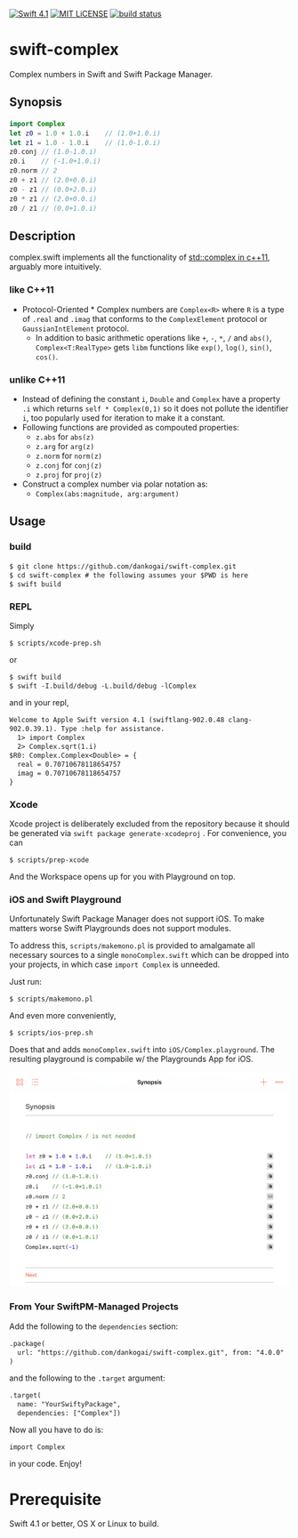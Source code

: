[![Swift 4.1](https://img.shields.io/badge/swift-4.1-brightgreen.svg)](https://swift.org)
[![MIT LiCENSE](https://img.shields.io/badge/license-MIT-brightgreen.svg)](LICENSE)
[![build status](https://secure.travis-ci.org/dankogai/swift-complex.png)](http://travis-ci.org/dankogai/swift-complex)

# swift-complex

Complex numbers in Swift and Swift Package Manager.

## Synopsis

````swift
import Complex
let z0 = 1.0 + 1.0.i    // (1.0+1.0.i)
let z1 = 1.0 - 1.0.i    // (1.0-1.0.i)
z0.conj // (1.0-1.0.i)
z0.i    // (-1.0+1.0.i)
z0.norm // 2
z0 + z1 // (2.0+0.0.i)
z0 - z1 // (0.0+2.0.i)
z0 * z1 // (2.0+0.0.i)
z0 / z1 // (0.0+1.0.i)
````

## Description

complex.swift implements all the functionality of [std::complex in c++11], arguably more intuitively. 

[std::complex in c++11]: http://www.cplusplus.com/reference/complex/

### like C++11

* Protocol-Oriented  * Complex numbers are `Complex<R>` where `R` is a type of `.real` and `.imag` that conforms to the `ComplexElement` protocol or `GaussianIntElement` protocol.
  * In addition to basic arithmetic operations like `+`, `-`, `*`, `/` and `abs()`, `Complex<T:RealType>` gets `libm` functions like `exp()`, `log()`, `sin()`, `cos()`.

### unlike C++11

* Instead of defining the constant `i`, `Double` and `Complex` have a property `.i` which returns `self * Complex(0,1)` so it does not pollute the identifier `i`, too popularly used for iteration to make it a constant.
* Following functions are provided as compouted properties:
  * `z.abs` for `abs(z)`
  * `z.arg` for `arg(z)`
  * `z.norm` for `norm(z)`
  * `z.conj` for `conj(z)`
  * `z.proj` for `proj(z)`
* Construct a complex number via polar notation as:
  * `Complex(abs:magnitude, arg:argument)`

## Usage

### build

```shell
$ git clone https://github.com/dankogai/swift-complex.git
$ cd swift-complex # the following assumes your $PWD is here
$ swift build
```

### REPL

Simply

```
$ scripts/xcode-prep.sh
```

or

```
$ swift build 
$ swift -I.build/debug -L.build/debug -lComplex

```

and in your repl,

````
Welcome to Apple Swift version 4.1 (swiftlang-902.0.48 clang-902.0.39.1). Type :help for assistance.
  1> import Complex
  2> Complex.sqrt(1.i)
$R0: Complex.Complex<Double> = {
  real = 0.70710678118654757
  imag = 0.70710678118654757
}
````

### Xcode

Xcode project is deliberately excluded from the repository because it should be generated via `swift package generate-xcodeproj` . For convenience, you can

```
$ scripts/prep-xcode
```

And the Workspace opens up for you with Playground on top.

### iOS and Swift Playground

Unfortunately Swift Package Manager does not support iOS.  To make matters worse Swift Playgrounds does not support modules.

To address this, `scripts/makemono.pl` is provided to amalgamate all necessary sources to a single `monoComplex.swift` which can be dropped into your projects, in which case `import Complex` is unneeded.

Just run:

```shell
$ scripts/makemono.pl
```

And even more conveniently,

```shell
$ scripts/ios-prep.sh
```

Does that and adds `monoComplex.swift` into `iOS/Complex.playground`.  The resulting playground is compabile w/ the Playgrounds App for iOS.

![](img/playground.png)

### From Your SwiftPM-Managed Projects

Add the following to the `dependencies` section:

```
.package(
  url: "https://github.com/dankogai/swift-complex.git", from: "4.0.0"
)
```

and the following to the `.target` argument:

```
.target(
  name: "YourSwiftyPackage",
  dependencies: ["Complex"])
```

Now all you have to do is:

```
import Complex
```

in your code.  Enjoy!

# Prerequisite

Swift 4.1 or better, OS X or Linux to build.
